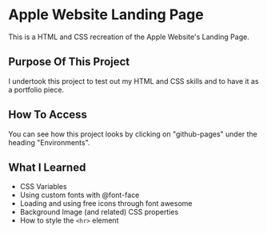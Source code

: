# Apple Website Landing Page

This is a HTML and CSS recreation of the Apple Website's Landing Page.

## Purpose Of This Project

I undertook this project to test out my HTML and CSS skills and to have it as a portfolio piece.

## How To Access

You can see how this project looks by clicking on "github-pages" under the heading "Environments".

## What I Learned

- CSS Variables
- Using custom fonts with @font-face
- Loading and using free icons through font awesome
- Background Image (and related) CSS properties
- How to style the `<hr>` element
